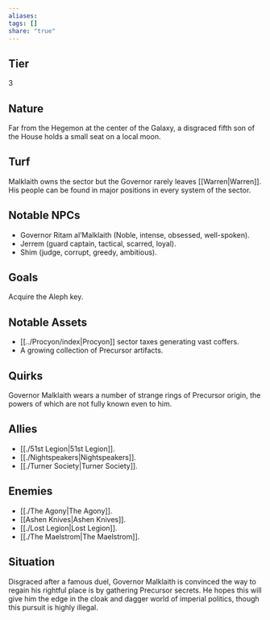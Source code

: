 ```yaml
---
aliases: 
tags: []
share: "true"
---
```

## Tier

3

## Nature

Far from the Hegemon at the center of the Galaxy, a disgraced fifth son of the House holds a small seat on a local moon.

## Turf

Malklaith owns the sector but the Governor rarely leaves [[Warren|Warren]]. His people can be found in major positions in every system of the sector.

## Notable NPCs

- Governor Ritam al’Malklaith (Noble, intense, obsessed, well-spoken).
- Jerrem (guard captain, tactical, scarred, loyal).
- Shim (judge, corrupt, greedy, ambitious).


## Goals

Acquire the Aleph key.

## Notable Assets

- [[../Procyon/index|Procyon]] sector taxes generating vast coffers.
- A growing collection of Precursor artifacts.


## Quirks

Governor Malklaith wears a number of strange rings of Precursor origin, the powers of which are not fully known even to him.

## Allies

- [[./51st Legion|51st Legion]].
- [[./Nightspeakers|Nightspeakers]].
- [[./Turner Society|Turner Society]].


## Enemies

- [[./The Agony|The Agony]].
- [[Ashen Knives|Ashen Knives]].
- [[./Lost Legion|Lost Legion]].
- [[./The Maelstrom|The Maelstrom]].


## Situation

Disgraced after a famous duel, Governor Malklaith is convinced the way to regain his rightful place is by gathering Precursor secrets. He hopes this will give him the edge in the cloak and dagger world of imperial politics, though this pursuit is highly illegal.
